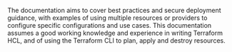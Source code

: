 The documentation aims to cover best practices and secure deployment guidance, with examples of using multiple resources or providers to configure specific configurations and use cases. This documentation assumes a good working knowledge and experience in writing Terraform HCL, and of using the Terraform CLI to plan, apply and destroy resources.